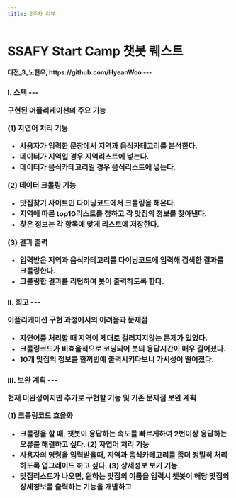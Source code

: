 ```yaml
---
title: 2주차 리뷰
---
```


<h1> SSAFY Start Camp 챗봇 퀘스트
  
  <h4> 대전_3_노현우, https://github.com/HyeanWoo
---

<h3> I. 스펙
---
  
구현된 어플리케이션의 주요 기능

(1) 자연어 처리 기능

  * 사용자가 입력한 문장에서 지역과 음식카테고리를 분석한다.
  * 데이터가 지역일 경우 지역리스트에 넣는다.
  * 데이터가 음식카테고리일 경우 음식리스트에 넣는다.
  
(2) 데이터 크롤링 기능

  * 맛집찾기 사이트인 다이닝코드에서 크롤링을 해온다.
  * 지역에 따른 top10리스트를 정하고 각 맛집의 정보를 찾아낸다.
  * 찾은 정보는 각 항목에 맞게 리스트에 저장한다.
  
(3) 결과 출력

  * 입력받은 지역과 음식카테고리를 다이닝코드에 입력해 검색한 결과를 크롤링한다.
  * 크롤링한 결과를 리턴하여 봇이 출력하도록 한다.
  
<h3> II. 회고
---
  
어플리케이션 구현 과정에서의 어려움과 문제점

  * 자연어를 처리할 때 지역이 제대로 걸러지지않는 문제가 있었다.
  * 크롤링코드가 비효율적으로 코딩되어 봇의 응답시간이 매우 길어졌다.
  * 10개 맛집의 정보를 한꺼번에 출력시키다보니 가시성이 떨어졌다.
  
<h3> III. 보완 계획
---
  
현재 미완성이지만 추가로 구현할 기능 및 기존 문제점 보완 계획

(1) 크롤링코드 효율화
  * 크롤링을 할 때, 챗봇이 응답하는 속도를 빠르게하여 2번이상 응답하는 오류를 해결하고 싶다.
(2) 자연어 처리 기능
  * 사용자의 명령을 입력받을때, 지역과 음식카테고리를 좀더 정밀히 처리하도록 업그레이드 하고 싶다.
(3) 상세정보 보기 기능
  * 맛집리스트가 나오면, 원하는 맛집의 이름을 입력시 챗봇이 해당 맛집의 상세정보를 출력하는 기능을 개발하고 
